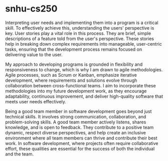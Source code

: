 # snhu-cs250

Interpreting user needs and implementing them into a program is a critical skill. To effectively achieve this, understanding the users' perspective is key. User stories play a vital role in this process. They are brief, simple descriptions of a feature told from the user's perspective. These stories help in breaking down complex requirements into manageable, user-centric tasks, ensuring that the development process remains focused on delivering value to the user.

My approach to developing programs is grounded in flexibility and responsiveness to change, which is why I am drawn to agile methodologies. Agile processes, such as Scrum or Kanban, emphasize iterative development, where requirements and solutions evolve through collaboration between cross-functional teams. I aim to incorporate these methodologies into my future development work, as they encourage adaptability, continuous improvement, and deliver high-quality software that meets user needs effectively.

Being a good team member in software development goes beyond just technical skills. It involves strong communication, collaboration, and problem-solving skills. A good team member actively listens, shares knowledge, and is open to feedback. They contribute to a positive team dynamic, respect diverse perspectives, and help create an inclusive environment where all team members can thrive and contribute their best work. In software development, where projects often require collaborative effort, these qualities are essential for the success of both the individual and the team.
